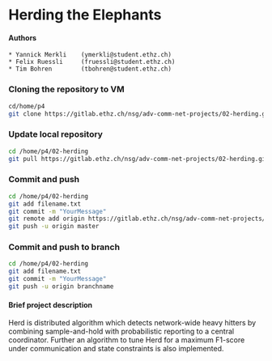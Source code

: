 # Herding the Elephants
#### Authors
    * Yannick Merkli    (ymerkli@student.ethz.ch)
    * Felix Ruessli     (fruessli@student.ethz.ch)
    * Tim Bohren        (tbohren@student.ethz.ch)

### Cloning the repository to VM

```bash
cd/home/p4
git clone https://gitlab.ethz.ch/nsg/adv-comm-net-projects/02-herding.git
```

### Update local repository

```bash
cd /home/p4/02-herding
git pull https://gitlab.ethz.ch/nsg/adv-comm-net-projects/02-herding.git
```

### Commit and push
```bash
cd /home/p4/02-herding
git add filename.txt
git commit -m "YourMessage"
git remote add origin https://gitlab.ethz.ch/nsg/adv-comm-net-projects/02-herding.git
git push -u origin master
```

### Commit and push to branch
```bash
cd /home/p4/02-herding
git add filename.txt
git commit -m "YourMessage"
git push -u origin branchname
```

#### Brief project description
Herd is distributed algorithm which detects network-wide heavy hitters by combining sample-and-hold with probabilistic reporting to a central coordinator.
Further an algorithm to tune Herd for a maximum F1-score under communication and state constraints is also implemented.
